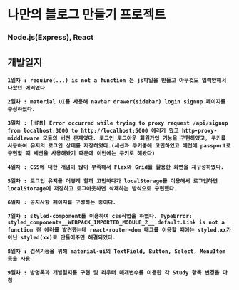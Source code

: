 # 나만의 블로그 만들기 프로젝트
### Node.js(Express), React

## 개발일지
**`1일차 : require(...) is not a function 는 js파일을 만들고 아무것도 입력안해서 나왔던 에러였다`**

**`2일차 : material UI를 사용해 navbar drawer(sidebar) login signup 페이지를 구성하였다.`**

**`3일차 : [HPM] Error occurred while trying to proxy request /api/signup from localhost:3000 to http://localhost:5000 에러가 떴고 http-proxy-middleware 모듈의 버전 문제였다. 로그인 로그아웃 회원가입 기능을 구현하였고, 쿠키를 사용하여 유저의 로그인 상태를 저장하였다.(세션과 쿠키중에 고민하였고 예전에 passport로 구현할 때 세션을 사용해봤기 때문에 이번에는 쿠키로 해봤다) `**

**`4일차 : CSS에 대한 개념이 많이 부족해서 Flex와 Grid를 활용한 화면을 재구성하였다. `**

**`5일차 : 로그인 유지를 어떻게 할까 고민하다가 localStorage를 이용해서 로그인하면 localStorage에 저장하고 로그아웃하면 삭제하는 방식으로 구현했다. `**

**`6일차 : 공지사항 페이지를 구성하는 중이다.`**

**`7일차 : styled-component를 이용하여 css작업을 하였다. TypeError: styled_components__WEBPACK_IMPORTED_MODULE_2__.default.Link is not a function 란 에러를 발견했는데 react-router-dom 태그를 이용할 때에는 styled.xx가 아닌 styled(xx)로 만들어주면 해결되었다. `**

**`8일차 : 검색기능을 위해 material-ui의 TextField, Button, Select, MenuItem 등을 사용 `**

**`9일차 : 방명록과 개발일지를 구현 및 라우터 매개변수를 이용한 각 Study 항목 변경을 마침 `**
